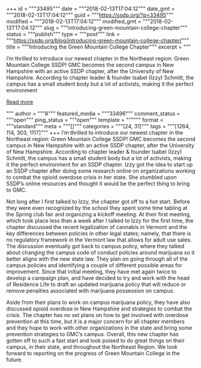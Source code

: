 +++
id = """33495"""
date = """2018-02-13T17:04:12"""
date_gmt = """2018-02-13T17:04:12"""
guid = """https://ssdp.org/?p=33495"""
modified = """2018-02-13T17:04:12"""
modified_gmt = """2018-02-13T17:04:12"""
slug = """introducing-green-mountain-college-chapter"""
status = """publish"""
type = """post"""
link = """https://ssdp.org/blog/introducing-green-mountain-college-chapter/"""
title = """Introducing the Green Mountain College Chapter"""
excerpt = """<p>I’m thrilled to introduce our newest chapter in the Northeast region: Green Mountain College SSDP! GMC becomes the second campus in New Hampshire with an active SSDP chapter, after the University of New Hampshire. According to chapter leader &amp; founder Isabel (Izzy) Schmitt, the campus has a small student body but a lot of activists, making it the perfect environment</p>
<div class="h10"></div>
<p><a class="more-link2 flat" href="https://ssdp.org/blog/introducing-green-mountain-college-chapter/">Read more</a></p>
"""
author = """8"""
featured_media = """33496"""
comment_status = """open"""
ping_status = """open"""
template = """"""
format = """standard"""
meta = """[]"""
categories = """[24, 31]"""
tags = """[1264, 114, 303, 1117]"""
+++
<span style="font-weight: 400;">I’m thrilled to introduce our newest chapter in the Northeast region: Green Mountain College SSDP! GMC becomes the second campus in New Hampshire with an active SSDP chapter, after the University of New Hampshire. According to chapter leader &amp; founder Isabel (Izzy) Schmitt, the campus has a small student body but a lot of activists, making it the perfect environment for an SSDP chapter. Izzy got the idea to start up an SSDP chapter after doing some research online on organizations working to combat the opioid overdose crisis in her state. She stumbled upon SSDP’s online resources and thought it would be the perfect thing to bring to GMC. </span>

<span style="font-weight: 400;">Not long after I first talked to Izzy, the chapter got off to a hot start. Before they were even recognized by the school they spent some time tabling at the Spring club fair and organizing a kickoff meeting. At their first meeting, which took place less than a week after I talked to Izzy for the first time, the chapter discussed the recent legalization of cannabis in Vermont and the key differences between policies in other legal states; namely, that there is no regulatory framework in the Vermont law that allows for adult use sales. The discussion eventually got back to campus policy, where they talked about changing the campus code of conduct policies around marijuana so it better aligns with the new state law. They plan on going through all of the campus policies and identifying a couple of different possible areas for improvement. Since that initial meeting, they have met again twice to develop a campaign plan, and have decided to try and work with the head of Residence Life to draft an updated marijuana policy that will reduce or remove penalties associated with marijuana possession on campus. </span>

<span style="font-weight: 400;">Aside from their plans to work on campus marijuana policy, they have also discussed opioid overdose in New Hampshire and strategies to combat the crisis. The chapter has no set plans on how to get involved with overdose prevention at this time, but it is a major concern for all chapter members and they hope to work with other organizations in the state and bring some prevention strategies to GMC’s campus. Overall, this new chapter has gotten off to such a fast start and look poised to do great things on their campus, in their state, and throughout the Northeast Region. We look forward to reporting on the progress of Green Mountain College in the future. </span>
